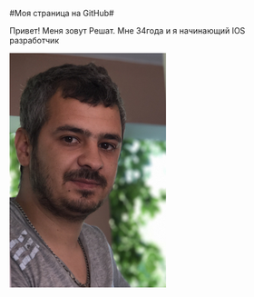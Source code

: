 #Моя страница на GitHub#

Привет! Меня зовут Решат. Мне 34года и я начинающий IOS разработчик

![Это я](img/foto.jpeg)
